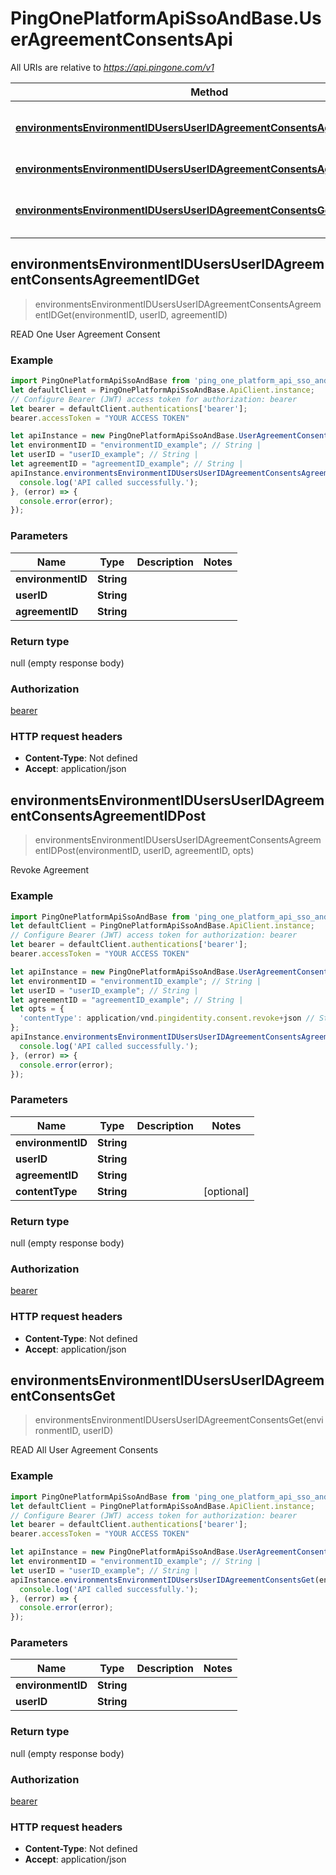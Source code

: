 # PingOnePlatformApiSsoAndBase.UserAgreementConsentsApi

All URIs are relative to *https://api.pingone.com/v1*

Method | HTTP request | Description
------------- | ------------- | -------------
[**environmentsEnvironmentIDUsersUserIDAgreementConsentsAgreementIDGet**](UserAgreementConsentsApi.md#environmentsEnvironmentIDUsersUserIDAgreementConsentsAgreementIDGet) | **GET** /environments/{environmentID}/users/{userID}/agreementConsents/{agreementID} | READ One User Agreement Consent
[**environmentsEnvironmentIDUsersUserIDAgreementConsentsAgreementIDPost**](UserAgreementConsentsApi.md#environmentsEnvironmentIDUsersUserIDAgreementConsentsAgreementIDPost) | **POST** /environments/{environmentID}/users/{userID}/agreementConsents/{agreementID} | Revoke Agreement
[**environmentsEnvironmentIDUsersUserIDAgreementConsentsGet**](UserAgreementConsentsApi.md#environmentsEnvironmentIDUsersUserIDAgreementConsentsGet) | **GET** /environments/{environmentID}/users/{userID}/agreementConsents | READ All User Agreement Consents



## environmentsEnvironmentIDUsersUserIDAgreementConsentsAgreementIDGet

> environmentsEnvironmentIDUsersUserIDAgreementConsentsAgreementIDGet(environmentID, userID, agreementID)

READ One User Agreement Consent

### Example

```javascript
import PingOnePlatformApiSsoAndBase from 'ping_one_platform_api_sso_and_base';
let defaultClient = PingOnePlatformApiSsoAndBase.ApiClient.instance;
// Configure Bearer (JWT) access token for authorization: bearer
let bearer = defaultClient.authentications['bearer'];
bearer.accessToken = "YOUR ACCESS TOKEN"

let apiInstance = new PingOnePlatformApiSsoAndBase.UserAgreementConsentsApi();
let environmentID = "environmentID_example"; // String | 
let userID = "userID_example"; // String | 
let agreementID = "agreementID_example"; // String | 
apiInstance.environmentsEnvironmentIDUsersUserIDAgreementConsentsAgreementIDGet(environmentID, userID, agreementID).then(() => {
  console.log('API called successfully.');
}, (error) => {
  console.error(error);
});

```

### Parameters


Name | Type | Description  | Notes
------------- | ------------- | ------------- | -------------
 **environmentID** | **String**|  | 
 **userID** | **String**|  | 
 **agreementID** | **String**|  | 

### Return type

null (empty response body)

### Authorization

[bearer](../README.md#bearer)

### HTTP request headers

- **Content-Type**: Not defined
- **Accept**: application/json


## environmentsEnvironmentIDUsersUserIDAgreementConsentsAgreementIDPost

> environmentsEnvironmentIDUsersUserIDAgreementConsentsAgreementIDPost(environmentID, userID, agreementID, opts)

Revoke Agreement

### Example

```javascript
import PingOnePlatformApiSsoAndBase from 'ping_one_platform_api_sso_and_base';
let defaultClient = PingOnePlatformApiSsoAndBase.ApiClient.instance;
// Configure Bearer (JWT) access token for authorization: bearer
let bearer = defaultClient.authentications['bearer'];
bearer.accessToken = "YOUR ACCESS TOKEN"

let apiInstance = new PingOnePlatformApiSsoAndBase.UserAgreementConsentsApi();
let environmentID = "environmentID_example"; // String | 
let userID = "userID_example"; // String | 
let agreementID = "agreementID_example"; // String | 
let opts = {
  'contentType': application/vnd.pingidentity.consent.revoke+json // String | 
};
apiInstance.environmentsEnvironmentIDUsersUserIDAgreementConsentsAgreementIDPost(environmentID, userID, agreementID, opts).then(() => {
  console.log('API called successfully.');
}, (error) => {
  console.error(error);
});

```

### Parameters


Name | Type | Description  | Notes
------------- | ------------- | ------------- | -------------
 **environmentID** | **String**|  | 
 **userID** | **String**|  | 
 **agreementID** | **String**|  | 
 **contentType** | **String**|  | [optional] 

### Return type

null (empty response body)

### Authorization

[bearer](../README.md#bearer)

### HTTP request headers

- **Content-Type**: Not defined
- **Accept**: application/json


## environmentsEnvironmentIDUsersUserIDAgreementConsentsGet

> environmentsEnvironmentIDUsersUserIDAgreementConsentsGet(environmentID, userID)

READ All User Agreement Consents

### Example

```javascript
import PingOnePlatformApiSsoAndBase from 'ping_one_platform_api_sso_and_base';
let defaultClient = PingOnePlatformApiSsoAndBase.ApiClient.instance;
// Configure Bearer (JWT) access token for authorization: bearer
let bearer = defaultClient.authentications['bearer'];
bearer.accessToken = "YOUR ACCESS TOKEN"

let apiInstance = new PingOnePlatformApiSsoAndBase.UserAgreementConsentsApi();
let environmentID = "environmentID_example"; // String | 
let userID = "userID_example"; // String | 
apiInstance.environmentsEnvironmentIDUsersUserIDAgreementConsentsGet(environmentID, userID).then(() => {
  console.log('API called successfully.');
}, (error) => {
  console.error(error);
});

```

### Parameters


Name | Type | Description  | Notes
------------- | ------------- | ------------- | -------------
 **environmentID** | **String**|  | 
 **userID** | **String**|  | 

### Return type

null (empty response body)

### Authorization

[bearer](../README.md#bearer)

### HTTP request headers

- **Content-Type**: Not defined
- **Accept**: application/json


